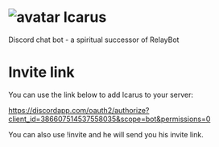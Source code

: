 # ![avatar](https://i.imgur.com/gsYCRay.jpg) Icarus
Discord chat bot -  a spiritual successor of RelayBot


# Invite link
You can use the link below to add Icarus to your server:

https://discordapp.com/oauth2/authorize?client_id=386607514537558035&scope=bot&permissions=0

You can also use !invite and he will send you his invite link.
